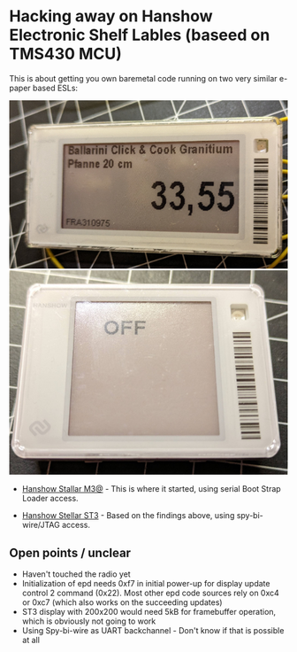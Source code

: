 # Hacking away on Hanshow Electronic Shelf Lables (baseed on TMS430 MCU)

This is about getting you own baremetal code running on two very similar e-paper based ESLs:

![M3](pics/front.jpg)
![ST3](pics/st3-front.jpg)

- [Hanshow Stallar M3@](Readme-m3.md) - This is where it started, using serial Boot Strap Loader access.

- [Hanshow Stellar ST3](Readme-st3.md) - Based on the findings above, using spy-bi-wire/JTAG access.

## Open points / unclear

- Haven't touched the radio yet
- Initialization of epd needs 0xf7 in initial power-up for display update control 2 command (0x22). Most other epd code sources rely on 0xc4 or 0xc7 (which also works on the succeeding updates)
- ST3 display with 200x200 would need 5kB for framebuffer operation, which is obviously not going to work
- Using Spy-bi-wire as UART backchannel - Don't know if that is possible at all


